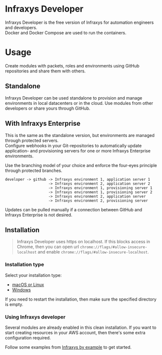 # Infraxys Developer

Infraxys Developer is the free version of Infraxys for automation engineers and developers.  
Docker and Docker Compose are used to run the containers.  

# Usage

Create modules with packets, roles and environments using GitHub repositories and share them with others.
 
## Standalone

Infraxys Developer can be used standalone to provision and manage environments in local datacenters or in the cloud. 
Use modules from other developers or share yours through GitHub. 

## With Infraxys Enterprise

This is the same as the standalone version, but environments are managed through protected servers.  
Configure webhooks in your Git-repositories to automatically update application- and provisioning servers for one or more Infraxys Enterprise environments.

Use the branching model of your choice and enforce the four-eyes principle through protected branches.  

```
developer -> github -> Infraxys environment 1, application server 1
                    -> Infraxys environment 2, application server 2
                    -> Infraxys environment 1, provisioning server 1
                    -> Infraxys environment 1, provisioning server 2
                    -> Infraxys environment 2, application server
                    -> Infraxys environment 2, provisioning server
```

Updates can be pulled manually if a connection between GitHub and Infraxys Enterprise is not desired.

## Installation

> Infraxys Developer uses https on localhost. If this blocks access in Chrome, then you can open url `chrome://flags/#allow-insecure-localhost` and enable `chrome://flags/#allow-insecure-localhost`. 

### Installation type

Select your installation type:
- [macOS or Linux](macOS-and-Linux/README.md)
- [Windows](Windows/README.md)

If you need to restart the installation, then make sure the specified directory is empty.

### Using Infraxys developer

Several modules are already enabled in this clean installation. 
If you want to start creating resources in your AWS account, then there's some extra configuration required.

Follow some examples from [Infraxys by example](https://github.com/infraxys-modules/infraxys-by-example) to get started.

